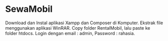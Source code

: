 # SewaMobil
Download dan Instal aplikasi Xampp dan Composer di Komputer. Ekstrak file menggunakan aplikasi WinRAR. Copy folder RentalMobil, lalu paste ke folder htdocs. Login dengan email : admin, Password : rahasia.
